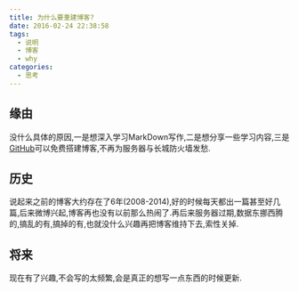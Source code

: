 ```yaml
---
title: 为什么要重建博客?
date: 2016-02-24 22:38:58
tags:
  - 说明
  - 博客
  - why
categories:
  - 思考
---
```

## 缘由

没什么具体的原因,一是想深入学习MarkDown写作,二是想分享一些学习内容,三是[GitHub](http://github.com)可以免费搭建博客,不再为服务器与长城防火墙发愁.

## 历史

说起来之前的博客大约存在了6年(2008-2014),好的时候每天都出一篇甚至好几篇,后来微博兴起,博客再也没有以前那么热闹了.再后来服务器过期,数据东挪西腾的,搞乱的有,搞掉的有,也就没什么兴趣再把博客维持下去,索性关掉.

## 将来

现在有了兴趣,不会写的太频繁,会是真正的想写一点东西的时候更新.
